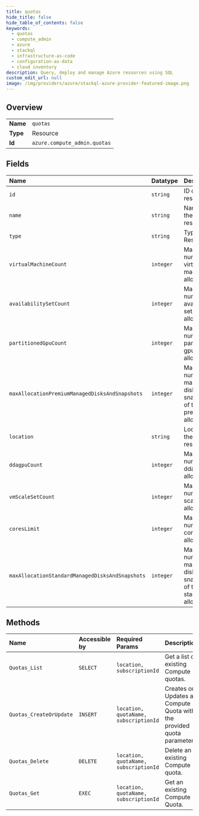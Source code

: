 ```yaml
---
title: quotas
hide_title: false
hide_table_of_contents: false
keywords:
  - quotas
  - compute_admin
  - azure    
  - stackql
  - infrastructure-as-code
  - configuration-as-data
  - cloud inventory
description: Query, deploy and manage Azure resources using SQL
custom_edit_url: null
image: /img/providers/azure/stackql-azure-provider-featured-image.png
---
```

  
    

## Overview
<table><tbody>
<tr><td><b>Name</b></td><td><code>quotas</code></td></tr>
<tr><td><b>Type</b></td><td>Resource</td></tr>
<tr><td><b>Id</b></td><td><code>azure.compute_admin.quotas</code></td></tr>
</tbody></table>

## Fields
| Name | Datatype | Description |
|:-----|:---------|:------------|
| `id` | `string` | ID of the resource. |
| `name` | `string` | Name of the resource. |
| `type` | `string` | Type of Resource. |
| `virtualMachineCount` | `integer` | Maximum number of virtual machines allowed. |
| `availabilitySetCount` | `integer` | Maximum number of availability sets allowed. |
| `partitionedGpuCount` | `integer` | Maximum number of partitioned gpus allowed. |
| `maxAllocationPremiumManagedDisksAndSnapshots` | `integer` | Maximum number of managed disks and snapshots of type premium allowed. |
| `location` | `string` | Location of the resource. |
| `ddagpuCount` | `integer` | Maximum number of dda gpus allowed. |
| `vmScaleSetCount` | `integer` | Maximum number of scale sets allowed. |
| `coresLimit` | `integer` | Maximum number of cores allowed. |
| `maxAllocationStandardManagedDisksAndSnapshots` | `integer` | Maximum number of managed disks and snapshots of type standard allowed. |
## Methods
| Name | Accessible by | Required Params | Description |
|:-----|:--------------|:----------------|:------------|
| `Quotas_List` | `SELECT` | `location, subscriptionId` | Get a list of existing Compute quotas. |
| `Quotas_CreateOrUpdate` | `INSERT` | `location, quotaName, subscriptionId` | Creates or Updates a Compute Quota with the provided quota parameters. |
| `Quotas_Delete` | `DELETE` | `location, quotaName, subscriptionId` | Delete an existing Compute quota. |
| `Quotas_Get` | `EXEC` | `location, quotaName, subscriptionId` | Get an existing Compute Quota. |

